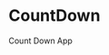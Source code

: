 # CountDown
 Count Down App
         
                        
                                                                                                                                  
                                                                                                       
                                                                                                     
                                                                                         
                                                                             
                                                    
                                 
                       
       
  
   

